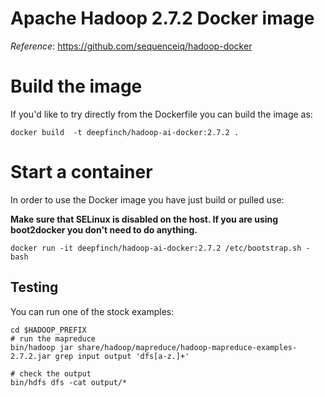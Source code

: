 # Apache Hadoop 2.7.2 Docker image

*Reference*: https://github.com/sequenceiq/hadoop-docker


# Build the image

If you'd like to try directly from the Dockerfile you can build the image as:

```
docker build  -t deepfinch/hadoop-ai-docker:2.7.2 .
```

# Start a container

In order to use the Docker image you have just build or pulled use:

**Make sure that SELinux is disabled on the host. If you are using boot2docker you don't need to do anything.**

```
docker run -it deepfinch/hadoop-ai-docker:2.7.2 /etc/bootstrap.sh -bash
```

## Testing

You can run one of the stock examples:

```
cd $HADOOP_PREFIX
# run the mapreduce
bin/hadoop jar share/hadoop/mapreduce/hadoop-mapreduce-examples-2.7.2.jar grep input output 'dfs[a-z.]+'

# check the output
bin/hdfs dfs -cat output/*
```
